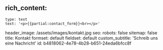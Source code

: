 rich_content:
  -
    type: text
    text: '<p>{{partial:contact_form}}<br></p>'
header_image: /assets/images/kontakt.jpg
seo:
  robots: false
  sitemap: false
title: Kontakt
formset: default
fieldset: default
custom_subtitle: 'Schreib uns eine Nachricht'
id: b4818062-4e78-4b28-b651-24eda6bfcc8f
